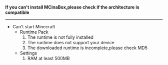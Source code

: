 **If you can't install MCinaBox,please check if the architecture is compatible**

------

- Can't start Minecraft
  - Runtime Pack
    1. The runtime is not fully installed
    2. The runtime does not support your device
    3. The downloaded runtime is incomplete,please check MD5
   - Settings
     1. RAM  at least 500MB

